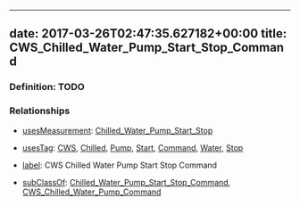 
---
date: 2017-03-26T02:47:35.627182+00:00
title: CWS_Chilled_Water_Pump_Start_Stop_Command
---
### Definition: TODO

### Relationships

* [usesMeasurement](https://brickschema.org/schema/1.0/BrickFrame#usesMeasurement): [Chilled_Water_Pump_Start_Stop](https://brickschema.org/schema/1.0/Brick#Chilled_Water_Pump_Start_Stop)

* [usesTag](https://brickschema.org/schema/1.0/BrickFrame#usesTag): [CWS](https://brickschema.org/schema/1.0/BrickTag#CWS), [Chilled](https://brickschema.org/schema/1.0/BrickTag#Chilled), [Pump](https://brickschema.org/schema/1.0/BrickTag#Pump), [Start](https://brickschema.org/schema/1.0/BrickTag#Start), [Command](https://brickschema.org/schema/1.0/BrickTag#Command), [Water](https://brickschema.org/schema/1.0/BrickTag#Water), [Stop](https://brickschema.org/schema/1.0/BrickTag#Stop)

* [label](http://www.w3.org/2000/01/rdf-schema#label): CWS Chilled Water Pump Start Stop Command

* [subClassOf](http://www.w3.org/2000/01/rdf-schema#subClassOf): [Chilled_Water_Pump_Start_Stop_Command](https://brickschema.org/schema/1.0/Brick#Chilled_Water_Pump_Start_Stop_Command), [CWS_Chilled_Water_Pump_Command](https://brickschema.org/schema/1.0/Brick#CWS_Chilled_Water_Pump_Command)
